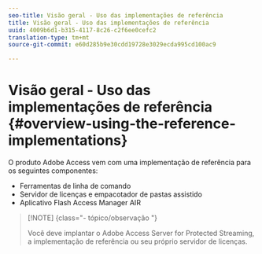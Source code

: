 ```yaml
---
seo-title: Visão geral - Uso das implementações de referência
title: Visão geral - Uso das implementações de referência
uuid: 4009b6d1-b315-4117-8c26-c2f6ee0cefc2
translation-type: tm+mt
source-git-commit: e60d285b9e30cdd19728e3029ecda995cd100ac9

---
```



# Visão geral - Uso das implementações de referência {#overview-using-the-reference-implementations}

O produto Adobe Access vem com uma implementação de referência para os seguintes componentes:

* Ferramentas de linha de comando
* Servidor de licenças e empacotador de pastas assistido
* Aplicativo Flash Access Manager AIR

>[!NOTE] {class=&quot;- tópico/observação &quot;}
>
>Você deve implantar o Adobe Access Server for Protected Streaming, a implementação de referência ou seu próprio servidor de licenças.